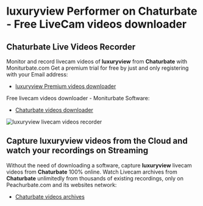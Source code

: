 # luxuryview Performer on Chaturbate - Free LiveCam videos downloader

## Chaturbate Live Videos Recorder

Monitor and record livecam videos of **luxuryview** from **Chaturbate** with Moniturbate.com
Get a premium trial for free by just and only registering with your Email address:
* [luxuryview Premium videos downloader](https://moniturbate.com/request-demo-licence-key.html)

Free livecam videos downloader - Moniturbate Software:
* [Chaturbate videos downloader](https://moniturbate.com/moniturbate-download-software.html)

![luxuryview livecam videos recorder](https://peachurnet.com/templates/moniturbate-software.png)


## Capture luxuryview videos from the Cloud and watch your recordings on Streaming

Without the need of downloading a software, capture **luxuryview** livecam videos from **Chaturbate** 100% online.
Watch Livecam archives from **Chaturbate** unlimitedly from thousands of existing recordings, only on Peachurbate.com and its websites network:
* [Chaturbate videos archives](https://peachurnet.com/)